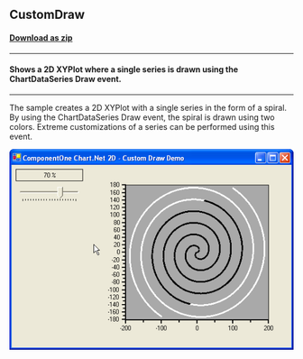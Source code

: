 ## CustomDraw	
#### [Download as zip](https://grapecity.github.io/DownGit/#/home?url=https://github.com/GrapeCity/ComponentOne-WinForms-Samples/tree/master/NetFramework\Charts\VB\CustomDraw)
____
#### Shows a 2D XYPlot where a single series is drawn using the ChartDataSeries Draw event.
____
The sample creates a 2D XYPlot with a single series in the form of a spiral.
By using the ChartDataSeries Draw event, the spiral is drawn using two colors. Extreme customizations of a series can be performed using this event.

![screenshot](screenshot.png)
